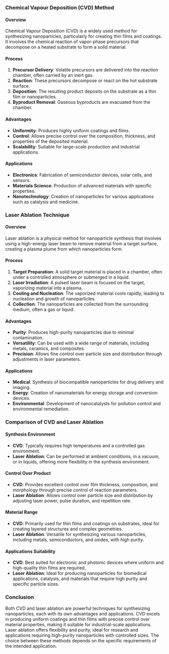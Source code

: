 ### Chemical Vapour Deposition (CVD) Method

#### Overview
Chemical Vapour Deposition (CVD) is a widely used method for synthesizing nanoparticles, particularly for creating thin films and coatings. It involves the chemical reaction of vapor-phase precursors that decompose on a heated substrate to form a solid material.

#### Process
1. **Precursor Delivery**: Volatile precursors are delivered into the reaction chamber, often carried by an inert gas.
2. **Reaction**: These precursors decompose or react on the hot substrate surface.
3. **Deposition**: The resulting product deposits on the substrate as a thin film or nanoparticles.
4. **Byproduct Removal**: Gaseous byproducts are evacuated from the chamber.

#### Advantages
- **Uniformity**: Produces highly uniform coatings and films.
- **Control**: Allows precise control over the composition, thickness, and properties of the deposited material.
- **Scalability**: Suitable for large-scale production and industrial applications.

#### Applications
- **Electronics**: Fabrication of semiconductor devices, solar cells, and sensors.
- **Materials Science**: Production of advanced materials with specific properties.
- **Nanotechnology**: Creation of nanoparticles for various applications such as catalysis and medicine.

### Laser Ablation Technique

#### Overview
Laser ablation is a physical method for nanoparticle synthesis that involves using a high-energy laser beam to remove material from a target surface, creating a plasma plume from which nanoparticles form.

#### Process
1. **Target Preparation**: A solid target material is placed in a chamber, often under a controlled atmosphere or submerged in a liquid.
2. **Laser Irradiation**: A pulsed laser beam is focused on the target, vaporizing material into a plasma.
3. **Cooling and Nucleation**: The vaporized material cools rapidly, leading to nucleation and growth of nanoparticles.
4. **Collection**: The nanoparticles are collected from the surrounding medium, often a gas or liquid.

#### Advantages
- **Purity**: Produces high-purity nanoparticles due to minimal contamination.
- **Versatility**: Can be used with a wide range of materials, including metals, ceramics, and composites.
- **Precision**: Allows fine control over particle size and distribution through adjustments in laser parameters.

#### Applications
- **Medical**: Synthesis of biocompatible nanoparticles for drug delivery and imaging.
- **Energy**: Creation of nanomaterials for energy storage and conversion devices.
- **Environmental**: Development of nanocatalysts for pollution control and environmental remediation.

### Comparison of CVD and Laser Ablation

#### Synthesis Environment
- **CVD**: Typically requires high temperatures and a controlled gas environment.
- **Laser Ablation**: Can be performed at ambient conditions, in a vacuum, or in liquids, offering more flexibility in the synthesis environment.

#### Control Over Product
- **CVD**: Provides excellent control over film thickness, composition, and morphology through precise control of reaction parameters.
- **Laser Ablation**: Allows control over particle size and distribution by adjusting laser power, pulse duration, and repetition rate.

#### Material Range
- **CVD**: Primarily used for thin films and coatings on substrates, ideal for creating layered structures and complex geometries.
- **Laser Ablation**: Versatile for synthesizing various nanoparticles, including metals, semiconductors, and oxides, with high purity.

#### Applications Suitability
- **CVD**: Best suited for electronic and photonic devices where uniform and high-quality thin films are required.
- **Laser Ablation**: Ideal for producing nanoparticles for biomedical applications, catalysis, and materials that require high purity and specific particle sizes.

### Conclusion

Both CVD and laser ablation are powerful techniques for synthesizing nanoparticles, each with its own advantages and applications. CVD excels in producing uniform coatings and thin films with precise control over material properties, making it suitable for industrial-scale applications. Laser ablation offers flexibility and purity, ideal for research and applications requiring high-purity nanoparticles with controlled sizes. The choice between these methods depends on the specific requirements of the intended application.
